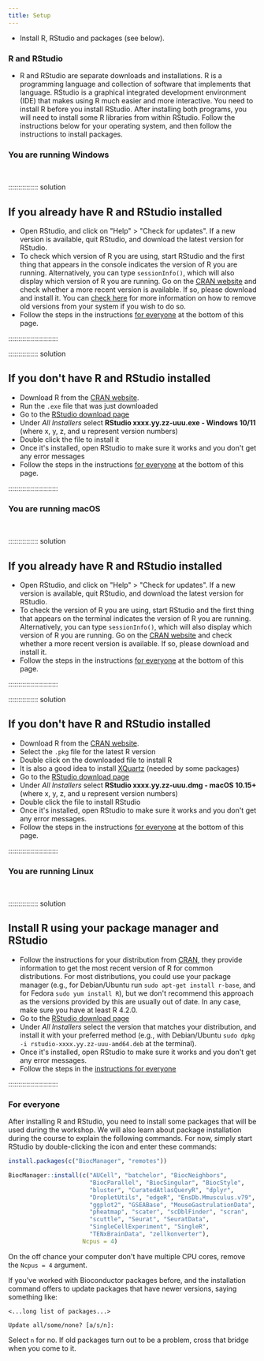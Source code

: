 ```yaml
---
title: Setup
---
```


- Install R, RStudio and packages (see below).

### R and RStudio

- R and RStudio are separate downloads and installations. R is a programming language and collection of software that implements that language. RStudio is a graphical integrated development environment
(IDE) that makes using R much easier and more interactive. You need to install R
before you install RStudio. After installing both programs, you will need to
install some R libraries from within RStudio. Follow the instructions below for
your operating system, and then follow the instructions to install packages.

### You are running Windows

<br>

:::::::::::::::  solution

## If you already have R and RStudio installed

- Open RStudio, and click on "Help" > "Check for updates". If a new version is
  available, quit RStudio, and download the latest version for RStudio.
- To check which version of R you are using, start RStudio and the first thing
  that appears in the console indicates the version of R you are
  running. Alternatively, you can type `sessionInfo()`, which will also display
  which version of R you are running. Go on
  the [CRAN website](https://cran.r-project.org/bin/windows/base/) and check
  whether a more recent version is available. If so, please download and install
  it. You can [check here](https://cran.r-project.org/bin/windows/base/rw-FAQ.html#How-do-I-UNinstall-R_003f) for
  more information on how to remove old versions from your system if you wish to do so.
- Follow the steps in the instructions [for everyone](#for-everyone) at the
  bottom of this page.


:::::::::::::::::::::::::

:::::::::::::::  solution

## If you don't have R and RStudio installed

- Download R from
  the [CRAN website](https://cran.r-project.org/bin/windows/base/release.htm).
- Run the `.exe` file that was just downloaded
- Go to the [RStudio download page](https://www.rstudio.com/products/rstudio/download/#download)
- Under *All Installers* select **RStudio xxxx.yy.zz-uuu.exe - Windows 10/11** (where x, y, z, and u represent version numbers)
- Double click the file to install it
- Once it's installed, open RStudio to make sure it works and you don't get any
  error messages
- Follow the steps in the instructions [for everyone](#for-everyone) at the
  bottom of this page.

:::::::::::::::::::::::::

### You are running macOS

<br>

:::::::::::::::  solution

## If you already have R and RStudio installed

- Open RStudio, and click on "Help" > "Check for updates". If a new version is
  available, quit RStudio, and download the latest version for RStudio.
- To check the version of R you are using, start RStudio and the first thing
  that appears on the terminal indicates the version of R you are running. Alternatively, you can type `sessionInfo()`, which will
  also display which version of R you are running. Go on
  the [CRAN website](https://cran.r-project.org/bin/macosx/) and check
  whether a more recent version is available. If so, please download and install
  it.
- Follow the steps in the instructions [for everyone](#for-everyone) at the
  bottom of this page.


:::::::::::::::::::::::::

:::::::::::::::  solution

## If you don't have R and RStudio installed

- Download R from
  the [CRAN website](https://cran.r-project.org/bin/macosx/).
- Select the `.pkg` file for the latest R version
- Double click on the downloaded file to install R
- It is also a good idea to install [XQuartz](https://www.xquartz.org/) (needed
  by some packages)
- Go to the [RStudio download page](https://www.rstudio.com/products/rstudio/download/#download)
- Under *All Installers* select **RStudio xxxx.yy.zz-uuu.dmg - macOS 10.15+** (where x, y, z, and u represent version numbers)
- Double click the file to install RStudio
- Once it's installed, open RStudio to make sure it works and you don't get any
  error messages.
- Follow the steps in the instructions [for everyone](#for-everyone) at the
  bottom of this page.


:::::::::::::::::::::::::

### You are running Linux

<br>

:::::::::::::::  solution

## Install R using your package manager and RStudio

- Follow the instructions for your distribution
  from [CRAN](https://cloud.r-project.org/bin/linux), they provide information
  to get the most recent version of R for common distributions. For most
  distributions, you could use your package manager (e.g., for Debian/Ubuntu run
  `sudo apt-get install r-base`, and for Fedora `sudo yum install R`), but we
  don't recommend this approach as the versions provided by this are
  usually out of date. In any case, make sure you have at least R 4.2.0.
- Go to the [RStudio download
  page](https://www.rstudio.com/products/rstudio/download/#download)
- Under *All Installers* select the version that matches your distribution, and
  install it with your preferred method (e.g., with Debian/Ubuntu `sudo dpkg -i rstudio-xxxx.yy.zz-uuu-amd64.deb` at the terminal).
- Once it's installed, open RStudio to make sure it works and you don't get any
  error messages.
- Follow the steps in the [instructions for everyone](#for-everyone)


:::::::::::::::::::::::::

### For everyone

After installing R and RStudio, you need to install some packages that will be
used during the workshop. We will also learn about package installation during
the course to explain the following commands. For now, simply start RStudio by
double-clicking the icon and enter these commands:

```r
install.packages(c("BiocManager", "remotes"))

BiocManager::install(c("AUCell", "batchelor", "BiocNeighbors", 
                       "BiocParallel", "BiocSingular", "BiocStyle", 
                       "bluster", "CuratedAtlasQueryR", "dplyr", 
                       "DropletUtils", "edgeR", "EnsDb.Mmusculus.v79", 
                       "ggplot2", "GSEABase", "MouseGastrulationData",
                       "pheatmap", "scater", "scDblFinder", "scran", 
                       "scuttle", "Seurat", "SeuratData", 
                       "SingleCellExperiment", "SingleR",
                       "TENxBrainData", "zellkonverter"),
                     Ncpus = 4)
```

<!--- 
grep -Ph "library\(" episodes/*.Rmd | sort | uniq 

^these are all libraries used in the episodes
-->

On the off chance your computer don't have multiple CPU cores, remove the `Ncpus
= 4` argument.

If you've worked with Bioconductor packages before, and the installation command
offers to update packages that have newer versions, saying something like:

```
<...long list of packages...>

Update all/some/none? [a/s/n]:
```

Select `n` for no. If old packages turn out to be a problem, cross that bridge
when you come to it.


